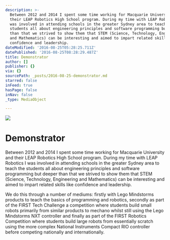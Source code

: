 ```yaml
---
description: >-
  Between 2012 and 2014 I spent some time working for Macquarie University and
  their LEAP Robotics High School program. During my time with LEAP Robotics I
  was involved in attending schools in the greater Sydney area to teach the
  students all about engineering principles and software programming but deeper
  than that we strived to show them that STEM (Science, Technology, Engineering
  and Mathematics) can be interesting and aimed to impart related skills like
  confidence and leadership.
dateModified: '2016-08-25T05:28:25.711Z'
datePublished: '2016-08-25T08:28:29.487Z'
title: Demonstrator
author: []
publisher: {}
via: {}
sourcePath: _posts/2016-08-25-demonstrator.md
starred: false
inFeed: true
hasPage: false
inNav: false
_type: MediaObject

---
```

![](https://the-grid-user-content.s3-us-west-2.amazonaws.com/69a9c897-72ef-43f4-97c4-c49fd158dec4.jpg)

# Demonstrator

Between 2012 and 2014 I spent some time working for Macquarie University and their LEAP Robotics High School program. During my time with LEAP Robotics I was involved in attending schools in the greater Sydney area to teach the students all about engineering principles and software programming but deeper than that we strived to show them that STEM (Science, Technology, Engineering and Mathematics) can be interesting and aimed to impart related skills like confidence and leadership.

We do this through a number of mediums: firstly with Lego Mindstorms products to teach the basics of programming and robotics, secondly as part of the FIRST Tech Challenge a competition where students build small robots primarily from similar products to mechano whilst still using the Lego Mindstorms NXT controller and finally as part of the FIRST Robotics Competition where students build large robots from essentially scratch using the more complex National Instruments Compact RIO controller before competing nationally and internationally.